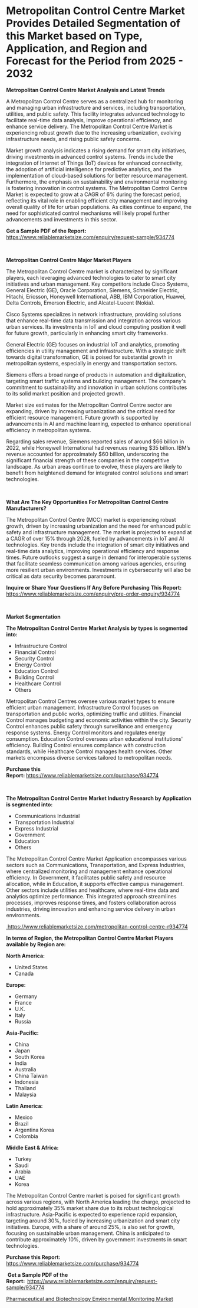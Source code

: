 <p><h1>Metropolitan Control Centre Market Provides Detailed Segmentation of this Market based on Type, Application, and Region and Forecast for the Period from 2025 - 2032</h1></p><p><strong>Metropolitan Control Centre Market Analysis and Latest Trends</strong></p>
<p><p>A Metropolitan Control Centre serves as a centralized hub for monitoring and managing urban infrastructure and services, including transportation, utilities, and public safety. This facility integrates advanced technology to facilitate real-time data analysis, improve operational efficiency, and enhance service delivery. The Metropolitan Control Centre Market is experiencing robust growth due to the increasing urbanization, evolving infrastructure needs, and rising public safety concerns.</p><p>Market growth analysis indicates a rising demand for smart city initiatives, driving investments in advanced control systems. Trends include the integration of Internet of Things (IoT) devices for enhanced connectivity, the adoption of artificial intelligence for predictive analytics, and the implementation of cloud-based solutions for better resource management. Furthermore, the emphasis on sustainability and environmental monitoring is fostering innovation in control systems. The Metropolitan Control Centre Market is expected to grow at a CAGR of 6% during the forecast period, reflecting its vital role in enabling efficient city management and improving overall quality of life for urban populations. As cities continue to expand, the need for sophisticated control mechanisms will likely propel further advancements and investments in this sector.</p></p>
<p><strong>Get a Sample PDF of the Report:&nbsp;</strong> <a href="https://www.reliablemarketsize.com/enquiry/request-sample/934774?utm_campaign=2941&utm_medium=2&utm_source=Github&utm_content=ia&utm_term=07032025&utm_id=metropolitan-control-centre">https://www.reliablemarketsize.com/enquiry/request-sample/934774</a></p>
<p>&nbsp;</p>
<p><strong>Metropolitan Control Centre Major Market Players</strong></p>
<p><p>The Metropolitan Control Centre market is characterized by significant players, each leveraging advanced technologies to cater to smart city initiatives and urban management. Key competitors include Cisco Systems, General Electric (GE), Oracle Corporation, Siemens, Schneider Electric, Hitachi, Ericsson, Honeywell International, ABB, IBM Corporation, Huawei, Delta Controls, Emerson Electric, and Alcatel-Lucent (Nokia).</p><p>Cisco Systems specializes in network infrastructure, providing solutions that enhance real-time data transmission and integration across various urban services. Its investments in IoT and cloud computing position it well for future growth, particularly in enhancing smart city frameworks.</p><p>General Electric (GE) focuses on industrial IoT and analytics, promoting efficiencies in utility management and infrastructure. With a strategic shift towards digital transformation, GE is poised for substantial growth in metropolitan systems, especially in energy and transportation sectors.</p><p>Siemens offers a broad range of products in automation and digitalization, targeting smart traffic systems and building management. The company's commitment to sustainability and innovation in urban solutions contributes to its solid market position and projected growth.</p><p>Market size estimates for the Metropolitan Control Centre sector are expanding, driven by increasing urbanization and the critical need for efficient resource management. Future growth is supported by advancements in AI and machine learning, expected to enhance operational efficiency in metropolitan systems.</p><p>Regarding sales revenue, Siemens reported sales of around $66 billion in 2022, while Honeywell International had revenues nearing $35 billion. IBM’s revenue accounted for approximately $60 billion, underscoring the significant financial strength of these companies in the competitive landscape. As urban areas continue to evolve, these players are likely to benefit from heightened demand for integrated control solutions and smart technologies.</p></p>
<p>&nbsp;</p>
<p><strong>What Are The Key Opportunities For Metropolitan Control Centre Manufacturers?</strong></p>
<p><p>The Metropolitan Control Centre (MCC) market is experiencing robust growth, driven by increasing urbanization and the need for enhanced public safety and infrastructure management. The market is projected to expand at a CAGR of over 15% through 2028, fueled by advancements in IoT and AI technologies. Key trends include the integration of smart city initiatives and real-time data analytics, improving operational efficiency and response times. Future outlooks suggest a surge in demand for interoperable systems that facilitate seamless communication among various agencies, ensuring more resilient urban environments. Investments in cybersecurity will also be critical as data security becomes paramount.</p></p>
<p><strong>Inquire or Share Your Questions If Any Before Purchasing This Report:</strong> <a href="https://www.reliablemarketsize.com/enquiry/pre-order-enquiry/934774?utm_campaign=2941&utm_medium=2&utm_source=Github&utm_content=ia&utm_term=07032025&utm_id=metropolitan-control-centre">https://www.reliablemarketsize.com/enquiry/pre-order-enquiry/934774</a></p>
<p>&nbsp;</p>
<p><strong>Market Segmentation</strong></p>
<p><strong>The Metropolitan Control Centre Market Analysis by types is segmented into:</strong></p>
<p><ul><li>Infrastructure Control</li><li>Financial Control</li><li>Security Control</li><li>Energy Control</li><li>Education Control</li><li>Building Control</li><li>Healthcare Control</li><li>Others</li></ul></p>
<p><p>Metropolitan Control Centres oversee various market types to ensure efficient urban management. Infrastructure Control focuses on transportation and public works, optimizing traffic and utilities. Financial Control manages budgeting and economic activities within the city. Security Control enhances public safety through surveillance and emergency response systems. Energy Control monitors and regulates energy consumption. Education Control oversees urban educational institutions' efficiency. Building Control ensures compliance with construction standards, while Healthcare Control manages health services. Other markets encompass diverse services tailored to metropolitan needs.</p></p>
<p><strong>Purchase this Report:&nbsp;</strong><a href="https://www.reliablemarketsize.com/purchase/934774?utm_campaign=2941&utm_medium=2&utm_source=Github&utm_content=ia&utm_term=07032025&utm_id=metropolitan-control-centre">https://www.reliablemarketsize.com/purchase/934774</a></p>
<p>&nbsp;</p>
<p><strong>The Metropolitan Control Centre Market Industry Research by Application is segmented into:</strong></p>
<p><ul><li>Communications Industrial</li><li>Transportation Industrial</li><li>Express Industrial</li><li>Government</li><li>Education</li><li>Others</li></ul></p>
<p><p>The Metropolitan Control Centre Market Application encompasses various sectors such as Communications, Transportation, and Express Industries, where centralized monitoring and management enhance operational efficiency. In Government, it facilitates public safety and resource allocation, while in Education, it supports effective campus management. Other sectors include utilities and healthcare, where real-time data and analytics optimize performance. This integrated approach streamlines processes, improves response times, and fosters collaboration across industries, driving innovation and enhancing service delivery in urban environments.</p></p>
<p><a href="https://www.reliablemarketsize.com/metropolitan-control-centre-r934774?utm_campaign=2941&utm_medium=2&utm_source=Github&utm_content=ia&utm_term=07032025&utm_id=metropolitan-control-centre">&nbsp;https://www.reliablemarketsize.com/metropolitan-control-centre-r934774</a></p>
<p><strong>In terms of Region, the Metropolitan Control Centre Market Players available by Region are:</strong></p>
<p>
    <p> <strong> North America: </strong>
        <ul>
            <li>United States</li>
            <li>Canada</li>
        </ul>
        </p> 
    <p> <strong> Europe: </strong>
        <ul>
            <li>Germany</li>
            <li>France</li>
            <li>U.K.</li>
            <li>Italy</li>
            <li>Russia</li>
        </ul>
        </p> 
    <p> <strong> Asia-Pacific: </strong>
        <ul>
            <li>China</li>
            <li>Japan</li>
            <li>South Korea</li>
            <li>India</li>
            <li>Australia</li>
            <li>China Taiwan</li>
            <li>Indonesia</li>
            <li>Thailand</li>
            <li>Malaysia</li>
        </ul>
        </p> 
    <p> <strong> Latin America: </strong>
        <ul>
            <li>Mexico</li>
            <li>Brazil</li>
            <li>Argentina Korea</li>
            <li>Colombia</li>
        </ul>
        </p> 
    <p> <strong> Middle East & Africa: </strong>
        <ul>
            <li>Turkey</li>
            <li>Saudi</li>
            <li>Arabia</li>
            <li>UAE</li>
            <li>Korea</li>
        </ul>
    </p>
    </p>
<p><p>The Metropolitan Control Centre market is poised for significant growth across various regions, with North America leading the charge, projected to hold approximately 35% market share due to its robust technological infrastructure. Asia-Pacific is expected to experience rapid expansion, targeting around 30%, fueled by increasing urbanization and smart city initiatives. Europe, with a share of around 25%, is also set for growth, focusing on sustainable urban management. China is anticipated to contribute approximately 10%, driven by government investments in smart technologies.</p></p>
<p><strong>Purchase this Report: </strong><a href="https://www.reliablemarketsize.com/purchase/934774?utm_campaign=2941&utm_medium=2&utm_source=Github&utm_content=ia&utm_term=07032025&utm_id=metropolitan-control-centre">https://www.reliablemarketsize.com/purchase/934774</a></p>
<p>&nbsp;<strong>Get a Sample PDF of the Report:&nbsp;&nbsp;</strong><a href="https://www.reliablemarketsize.com/enquiry/request-sample/934774?utm_campaign=2941&utm_medium=2&utm_source=Github&utm_content=ia&utm_term=07032025&utm_id=metropolitan-control-centre">https://www.reliablemarketsize.com/enquiry/request-sample/934774</a></p>
<p><strong></strong></p>
<p><p><a href="https://github.com/memorirummy/Market-Research-Report-List-1/blob/main/pharmaceutical-and-biotechnology-environmental-monitoring-market.md?utm_campaign=2941&utm_medium=2&utm_source=Github&utm_content=ia&utm_term=07032025&utm_id=metropolitan-control-centre">Pharmaceutical and Biotechnology Environmental Monitoring Market</a></p></p>